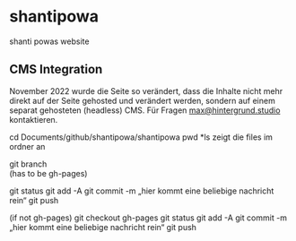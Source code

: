 # shantipowa
shanti powas website

## CMS Integration
November 2022 wurde die Seite so verändert, dass die Inhalte nicht mehr direkt auf der Seite gehosted und verändert werden, sondern auf einem separat gehosteten (headless) CMS.
Für Fragen max@hintergrund.studio kontaktieren.

cd Documents/github/shantipowa/shantipowa
pwd
*ls zeigt die files im ordner an


git branch               
(has to be gh-pages)

git status
git add -A
git commit -m „hier kommt eine beliebige nachricht rein“
git push


(if not gh-pages)
git checkout gh-pages
git status
git add -A
git commit -m „hier kommt eine beliebige nachricht rein“
git push


